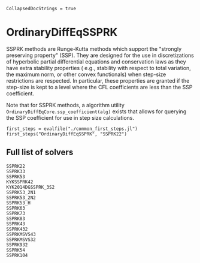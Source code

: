 ```@meta
CollapsedDocStrings = true
```

# OrdinaryDiffEqSSPRK

SSPRK methods are Runge-Kutta methods which support the "strongly preserving property" (SSP).
They are designed for the use in discretizations of hyperbolic partial differential equations and conservation laws
as they have extra stability properties ( e.g., stability with respect to total variation, the maximum norm, or other convex functionals)
when step-size restrictions are respected.
In particular, these properties are granted if the step-size is kept to a level where the CFL coefficients are less than the SSP coefficient.

Note that for SSPRK methods, a algorithm utility `OrdinaryDiffEqCore.ssp_coefficient(alg)` exists that allows for querying the SSP coefficient for use in step size calculations.

```@eval
first_steps = evalfile("./common_first_steps.jl")
first_steps("OrdinaryDiffEqSSPRK", "SSPRK22")
```

## Full list of solvers

```@docs
SSPRK22
SSPRK33
SSPRK53
KYKSSPRK42
KYK2014DGSSPRK_3S2
SSPRK53_2N1
SSPRK53_2N2
SSPRK53_H
SSPRK63
SSPRK73
SSPRK83
SSPRK43
SSPRK432
SSPRKMSVS43
SSPRKMSVS32
SSPRK932
SSPRK54
SSPRK104
```
